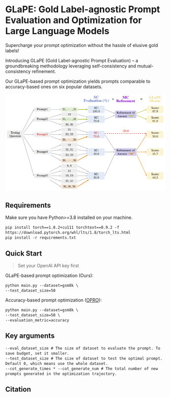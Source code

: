 # GLaPE: Gold Label-agnostic Prompt Evaluation and Optimization for Large Language Models

Supercharge your prompt optimization without the hassle of elusive gold labels!

Introducing GLaPE (Gold Label-agnostic Prompt Evaluation) – a groundbreaking methodology leveraging self-consistency and mutual-consistency refinement.

Our GLaPE-based prompt optimization yields prompts comparable to accuracy-based ones on six popular datasets.

<div align="left">
<img src="GLaPE.png">
</div>

## Requirements
Make sure you have Python>=3.8 installed on your machine.
```
pip install torch==1.8.2+cu111 torchtext==0.9.2 -f https://download.pytorch.org/whl/lts/1.8/torch_lts.html
pip install -r requirements.txt
```

## Quick Start

> Set your OpenAI API key first

GLaPE-based prompt optimization (Ours):

```
python main.py --dataset=gsm8k \
--test_dataset_size=50
```

Accuracy-based prompt optimization ([OPRO](https://arxiv.org/abs/2309.03409)):

```
python main.py --dataset=gsm8k \
--test_dataset_size=50 \
--evaluation_metric=accuracy	
```

## Key arguments

```
--eval_dataset_size # The size of dataset to evaluate the prompt. To save budget, set it smaller.
--test_dataset_size # The size of dataset to test the optimal prompt. Default 0, which means use the whole dataset.
--cot_generate_times * --cot_generate_num # The total number of new prompts generated in the optimization trajectory.
```

## Citation
